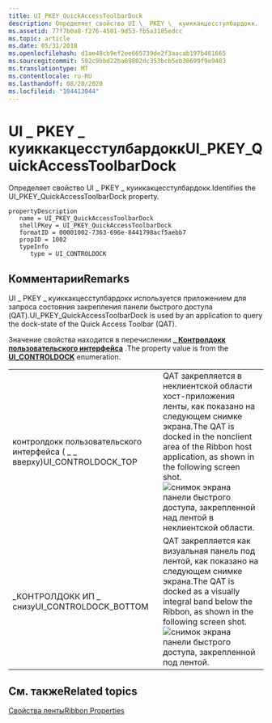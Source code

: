 ```yaml
---
title: UI_PKEY_QuickAccessToolbarDock
description: Определяет свойство UI \_ PKEY \_ куиккакцесстулбардокк.
ms.assetid: 77f7b0a8-f276-4501-9d53-fb5a3185edcc
ms.topic: article
ms.date: 05/31/2018
ms.openlocfilehash: d1ae48cb9ef2ee665739de2f3aacab197b461665
ms.sourcegitcommit: 592c9bbd22ba69802dc353bcb5eb30699f9e9403
ms.translationtype: MT
ms.contentlocale: ru-RU
ms.lasthandoff: 08/20/2020
ms.locfileid: "104413044"
---
```

# <a name="ui_pkey_quickaccesstoolbardock"></a><span data-ttu-id="a1220-103">UI \_ PKEY \_ куиккакцесстулбардокк</span><span class="sxs-lookup"><span data-stu-id="a1220-103">UI\_PKEY\_QuickAccessToolbarDock</span></span>

<span data-ttu-id="a1220-104">Определяет свойство UI \_ PKEY \_ куиккакцесстулбардокк.</span><span class="sxs-lookup"><span data-stu-id="a1220-104">Identifies the UI\_PKEY\_QuickAccessToolbarDock property.</span></span>

```
propertyDescription
   name = UI_PKEY_QuickAccessToolbarDock
   shellPKey = UI_PKEY_QuickAccessToolbarDock
   formatID = 00001002-7363-696e-8441798acf5aebb7
   propID = 1002
   typeInfo
      type = UI_CONTROLDOCK
```

## <a name="remarks"></a><span data-ttu-id="a1220-105">Комментарии</span><span class="sxs-lookup"><span data-stu-id="a1220-105">Remarks</span></span>

<span data-ttu-id="a1220-106">UI \_ PKEY \_ куиккакцесстулбардокк используется приложением для запроса состояния закрепления панели быстрого доступа (QAT).</span><span class="sxs-lookup"><span data-stu-id="a1220-106">UI\_PKEY\_QuickAccessToolbarDock is used by an application to query the dock-state of the Quick Access Toolbar (QAT).</span></span>

<span data-ttu-id="a1220-107">Значение свойства находится в перечислении [**\_ Контролдокк пользовательского интерфейса**](/windows/desktop/api/uiribbon/ne-uiribbon-ui_controldock) .</span><span class="sxs-lookup"><span data-stu-id="a1220-107">The property value is from the [**UI\_CONTROLDOCK**](/windows/desktop/api/uiribbon/ne-uiribbon-ui_controldock) enumeration.</span></span>



|                         |                                                                                                                                                                                                                                                       |
|-------------------------|-------------------------------------------------------------------------------------------------------------------------------------------------------------------------------------------------------------------------------------------------------|
| <span data-ttu-id="a1220-108">контролдокк пользовательского интерфейса ( \_ \_ вверху)</span><span class="sxs-lookup"><span data-stu-id="a1220-108">UI\_CONTROLDOCK\_TOP</span></span>    | <span data-ttu-id="a1220-109">QAT закрепляется в неклиентской области хост-приложения ленты, как показано на следующем снимке экрана.</span><span class="sxs-lookup"><span data-stu-id="a1220-109">The QAT is docked in the nonclient area of the Ribbon host application, as shown in the following screen shot.</span></span>![снимок экрана панели быстрого доступа, закрепленной над лентой в неклиентской области.](images/properties/qat-docktop.png)<br/> |
| <span data-ttu-id="a1220-111">\_КОНТРОЛДОКК ИП \_ снизу</span><span class="sxs-lookup"><span data-stu-id="a1220-111">UI\_CONTROLDOCK\_BOTTOM</span></span> | <span data-ttu-id="a1220-112">QAT закрепляется как визуальная панель под лентой, как показано на следующем снимке экрана.</span><span class="sxs-lookup"><span data-stu-id="a1220-112">The QAT is docked as a visually integral band below the Ribbon, as shown in the following screen shot.</span></span> ![снимок экрана панели быстрого доступа, закрепленной под лентой.](images/properties/qat-dockbottom.png)<br/>                           |



 

## <a name="related-topics"></a><span data-ttu-id="a1220-114">См. также</span><span class="sxs-lookup"><span data-stu-id="a1220-114">Related topics</span></span>

<dl> <dt>

[<span data-ttu-id="a1220-115">Свойства ленты</span><span class="sxs-lookup"><span data-stu-id="a1220-115">Ribbon Properties</span></span>](windowsribbon-reference-properties-ribbon.md)
</dt> </dl>

 

